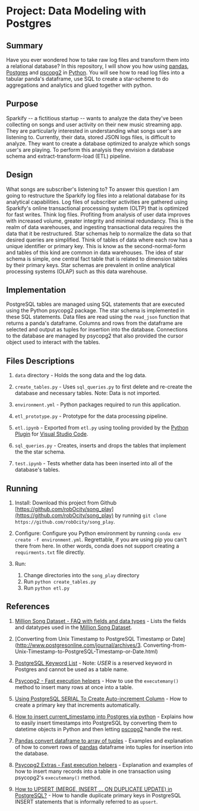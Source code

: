 # Project: Data Modeling with Postgres

## Summary

Have you ever wondered how to take raw log files and transform them into a relational database?  In this repository, I will show you how using [pandas](https://pandas.pydata.org/), [Postgres](https://www.postgresql.org/) and  [pscopg2](http://initd.org/psycopg/) in [Python](https://www.python.org/).  You will see how to read log files into a tabular panda's dataframe, use SQL to create a star-scheme to do aggregations and analytics and glued together with python.

## Purpose

Sparkify -- a fictitious startup -- wants to analyze the data they've been collecting on songs and user activity on their new music streaming app. They are particularly interested in understanding what songs user's are listening to. Currently, their data, stored JSON logs files, is difficult to analyze.  They want to create a database optimized to analyze which songs user's are playing. To perform this analysis they envision a database schema and extract-transform-load (ETL) pipeline.

## Design

What songs are subscriber's listening to?  To answer this question I am going to restructure the Sparkify log files into a relational database for its analytical capabilities.  Log files of subscriber activities are gathered using Sparkify's online transactional processing system (OLTP) that is optimized for fast writes.  Think log files.  Profiting from analysis of user data improves with increased volume, greater integrity and minimal redundancy.  This is the realm of data warehouses, and ingesting transactional data requires the data that it be restructured.  Star schemas help to normalize the data so that desired queries are simplified.  Think of tables of data where each row has a unique identifier or primary key.  This is know as the second-normal-form and tables of this kind are common in data warehouses.  The idea of star schema is simple, one central fact table that is related to dimension tables by their primary keys.  Star schemas are prevalent in online analytical processing systems (OLAP) such as this data warehouse.

## Implementation

PostgreSQL tables are managed using SQL statements that are executed using the Python psycopg2 package.  The star schema is implemented in these SQL statements.  Data files are read using the `read_json` function that returns a panda's dataframe.  Columns and rows from the dataframe are selected and output as tuples for insertion into the database.  Connections to the database are managed by psycopg2 that also provided the cursor object used to interact with the tables.  

## Files Descriptions

1. `data` directory - Holds the song data and the log data.

2. `create_tables.py` - Uses `sql_queries.py` to first delete and re-create the database and necessary tables.  Note: Data is not imported.

3. `environment.yml` - Python packages required to run this application.

4. `etl_prototype.py` - Prototype for the data processing pipeline.
 
5. `etl.ipynb` - Exported from `etl.py` using tooling provided by the [Python Plugin](https://code.visualstudio.com/docs/languages/python) for [Visual Studio Code](https://code.visualstudio.com/).

6. `sql_queries.py` - Creates, inserts and drops the tables that implement the the star schema.

7. `test.ipynb` - Tests whether data has been inserted into all of the database's tables.

## Running

1. Install: Download this project from Github [https://github.com/robOcity/song_play](https://github.com/robOcity/song_play) by running `git clone https://github.com/robOcity/song_play`.

2. Configure: Configure you Python environment by running `conda env create -f environment.yml`.  Regrettable, if you are using pip you can't there from here.  In other words, conda does not support creating a `requirments.txt` file directly.

3. Run:  
   1. Change directories into the `song_play` directory
   2. Run `python create_tables.py` 
   3. Run `python etl.py`  

## References

1. [Million Song Dataset - FAQ with fields and data types](http://millionsongdataset.com/faq/) - Lists the fields and datatypes used in the [Million Song Dataset](http://millionsongdataset.com/).

2. [Converting from Unix Timestamp to PostgreSQL Timestamp or Date](http://www.postgresonline.com/journal/archives/3. Converting-from-Unix-Timestamp-to-PostgreSQL-Timestamp-or-Date.html)

3. [PostgreSQL Keyword List](https://www.postgresql.org/docs/current/sql-keywords-appendix.html) - Note: _USER_ is a reserved keyword in Postgres and cannot be used as a table name.

4. [Psycopg2 - Fast execution helpers](http://initd.org/psycopg/docs/extras.html#fast-execution-helpers) - How to use the `executemany()` method to insert many rows at once into a table.

5. [Using PostgreSQL SERIAL To Create Auto-increment Column](http://www.postgresqltutorial.com/postgresql-serial/) - How to create a primary key that increments automatically.

6. [How to insert current_timestamp into Postgres via python](https://stackoverflow.com/questions/6018214/how-to-insert-current-timestamp-into-postgres-via-python) - Explains how to easily insert timestamps into PostgreSQL by converting them to datetime objects in Python and then letting [pscopg2](http://initd.org/psycopg/) handle the rest. 

7. [Pandas convert dataframe to array of tuples](https://stackoverflow.com/questions/9758450/pandas-convert-dataframe-to-array-of-tuples) - Examples and explanation of how to convert rows of [pandas](https://pandas.pydata.org/) dataframe into tuples for insertion into the database.  

8. [Psycopg2 Extras - Fast execution helpers](http://initd.org/psycopg/docs/extras.html?highlight=executemany) - Explanation and examples of how to insert many records into a table in one transaction using psycopg2's `executemany()` method.  

9. [How to UPSERT (MERGE, INSERT … ON DUPLICATE UPDATE) in PostgreSQL?](https://stackoverflow.com/questions/17267417/how-to-upsert-merge-insert-on-duplicate-update-in-postgresql?noredirect=1&lq=1) - How to handle duplicate primary keys in PostgreSQL INSERT statements that is informally referred to as `upsert`.  
